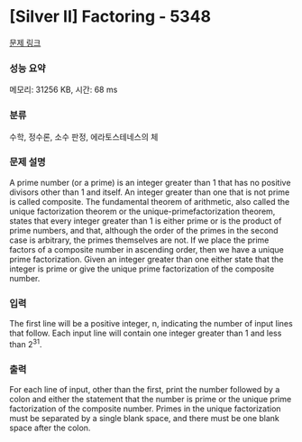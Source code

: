 # [Silver II] Factoring - 5348 

[문제 링크](https://www.acmicpc.net/problem/5348) 

### 성능 요약

메모리: 31256 KB, 시간: 68 ms

### 분류

수학, 정수론, 소수 판정, 에라토스테네스의 체

### 문제 설명

<p>A prime number (or a prime) is an integer greater than 1 that has no positive divisors other than 1 and itself. An integer greater than one that is not prime is called composite. The fundamental theorem of arithmetic, also called the unique factorization theorem or the unique-primefactorization theorem, states that every integer greater than 1 is either prime or is the product of prime numbers, and that, although the order of the primes in the second case is arbitrary, the primes themselves are not. If we place the prime factors of a composite number in ascending order, then we have a unique prime factorization. Given an integer greater than one either state that the integer is prime or give the unique prime factorization of the composite number.</p>

### 입력 

 <p>The first line will be a positive integer, n, indicating the number of input lines that follow. Each input line will contain one integer greater than 1 and less than 2<sup>31</sup>.</p>

### 출력 

 <p>For each line of input, other than the first, print the number followed by a colon and either the statement that the number is prime or the unique prime factorization of the composite number. Primes in the unique factorization must be separated by a single blank space, and there must be one blank space after the colon.</p>

